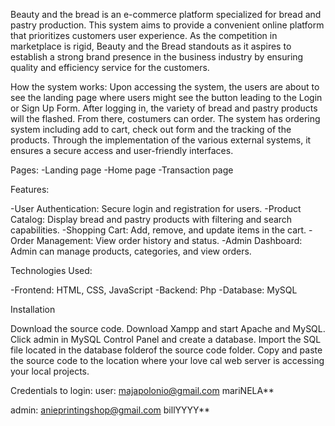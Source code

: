 Beauty and the bread is an e-commerce platform specialized for bread and pastry production. 
This system aims to provide a convenient online platform that prioritizes customers user experience. As the 
competition in marketplace is rigid, Beauty and the Bread standouts as it aspires to establish a strong 
brand presence in the business industry by ensuring quality and efficiency service for the customers.


How the system works:
Upon accessing the system, the users are about to see the landing page where users might see the button leading to the Login or Sign Up Form. 
After logging in, the variety of bread and pastry products will the flashed. From there, costumers can order. 
The system has ordering system including add to cart, check out form and the tracking of the products.
Through the implementation of the various external systems, it ensures a secure access and user-friendly interfaces. 

Pages:
-Landing page
-Home page
-Transaction page

Features:

-User Authentication: Secure login and registration for users.
-Product Catalog: Display bread and pastry products with filtering and search capabilities.
-Shopping Cart: Add, remove, and update items in the cart.
-Order Management: View order history and status.
-Admin Dashboard: Admin can manage products, categories, and view orders.

Technologies Used:

-Frontend: HTML, CSS, JavaScript
-Backend: Php
-Database: MySQL


Installation

Download the source code. 
Download Xampp and start Apache and MySQL. 
Click admin in MySQL Control Panel and create a database. 
Import the SQL file located in the database folderof the source code folder.
Copy and paste the source code to the location where your love cal web server is accessing your local projects.


Credentials to login:
user:
majapolonio@gmail.com
mariNELA**

admin:
anieprintingshop@gmail.com
billYYYY**
